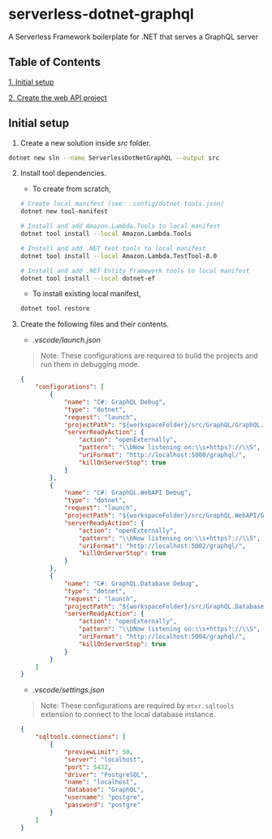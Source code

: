 # serverless-dotnet-graphql

A Serverless Framework boilerplate for .NET that serves a GraphQL server

## Table of Contents

[1. Initial setup](#initial-setup)

[2. Create the web API project](docs/webAPI/01-create-graphql-webapi-project.md)

## Initial setup

1. Create a new solution inside *src* folder.

```sh
dotnet new sln --name ServerlessDotNetGraphQL --output src
```

2. Install tool dependencies.

    * To create from scratch,

    ```sh
    # Create local manifest (see: .config/dotnet-tools.json)
    dotnet new tool-manifest

    # Install and add Amazon.Lambda.Tools to local manifest
    dotnet tool install --local Amazon.Lambda.Tools

    # Install and add .NET test tools to local manifest
    dotnet tool install --local Amazon.Lambda.TestTool-8.0

    # Install and add .NET Entity Framework tools to local manifest
    dotnet tool install --local dotnet-ef
    ```

    * To install existing local manifest,

    ```sh
    dotnet tool restore
    ```

3. Create the following files and their contents.

    * _.vscode/launch.json_

    > Note: These configurations are required to build the projects and run them in debugging mode.

    ```json
    {
        "configurations": [
            {
                "name": "C#: GraphQL Debug",
                "type": "dotnet",
                "request": "launch",
                "projectPath": "${workspaceFolder}/src/GraphQL/GraphQL.csproj",
                "serverReadyAction": {
                    "action": "openExternally",
                    "pattern": "\\bNow listening on:\\s+https?://\\S",
                    "uriFormat": "http://localhost:5000/graphql/",
                    "killOnServerStop": true
                }
            },
            {
                "name": "C#: GraphQL.WebAPI Debug",
                "type": "dotnet",
                "request": "launch",
                "projectPath": "${workspaceFolder}/src/GraphQL.WebAPI/GraphQL.WebAPI.csproj",
                "serverReadyAction": {
                    "action": "openExternally",
                    "pattern": "\\bNow listening on:\\s+https?://\\S",
                    "uriFormat": "http://localhost:5002/graphql/",
                    "killOnServerStop": true
                }
            },
            {
                "name": "C#: GraphQL.Database Debug",
                "type": "dotnet",
                "request": "launch",
                "projectPath": "${workspaceFolder}/src/GraphQL.Database/GraphQL.Database.csproj",
                "serverReadyAction": {
                    "action": "openExternally",
                    "pattern": "\\bNow listening on:\\s+https?://\\S",
                    "uriFormat": "http://localhost:5004/graphql/",
                    "killOnServerStop": true
                }
            }
        ]
    }
    ```

    * _.vscode/settings.json_

    > Note: These configurations are required by `mtxr.sqltools` extension to connect to the local database instance.

    ```json
    {
        "sqltools.connections": [
            {
                "previewLimit": 50,
                "server": "localhost",
                "port": 5432,
                "driver": "PostgreSQL",
                "name": "localhost",
                "database": "GraphQL",
                "username": "postgre",
                "password": "postgre"
            }
        ]
    }
    ```
